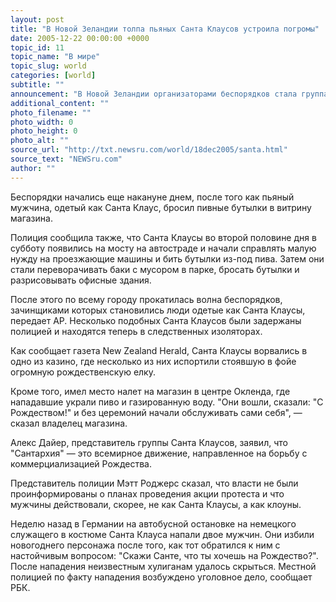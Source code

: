 ```yaml
---
layout: post
title: "В Новой Зеландии толпа пьяных Санта Клаусов устроила погромы"
date: 2005-12-22 00:00:00 +0000
topic_id: 11
topic_name: "В мире"
topic_slug: world
categories: [world]
subtitle: ""
announcement: "В Новой Зеландии организаторами беспорядков стала группа из 40 человек, одетых в одежду Санта Клауса. Инцидент произошел в Окленде. Они ограбили несколько магазинов и напали на представителей правоохранительных органов, пытавшихся их остановить. Все участники погромов находились в состоянии сильного алкогольного опьянения."
additional_content: ""
photo_filename: ""
photo_width: 0
photo_height: 0
photo_alt: ""
source_url: "http://txt.newsru.com/world/18dec2005/santa.html"
source_text: "NEWSru.com"
author: ""
---
```

Беспорядки начались еще накануне днем, после того как пьяный мужчина, одетый как Санта Клаус, бросил пивные бутылки в витрину магазина.

Полиция сообщила также, что Санта Клаусы во второй половине дня в субботу появились на мосту на автостраде и начали справлять малую нужду на проезжающие машины и бить бутылки из-под пива. Затем они стали переворачивать баки с мусором в парке, бросать бутылки и разрисовывать офисные здания.

После этого по всему городу прокатилась волна беспорядков, зачинщиками которых становились люди одетые как Санта Клаусы, передает AP. Несколько подобных Санта Клаусов были задержаны полицией и находятся теперь в следственных изоляторах.

Как сообщает газета New Zealand Herald, Санта Клаусы ворвались в одно из казино, где несколько из них испортили стоявшую в фойе огромную рождественскую елку.

Кроме того, имел место налет на магазин в центре Окленда, где нападавшие украли пиво и газированную воду. "Они вошли, сказали: "С Рождеством!" и без церемоний начали обслуживать сами себя", &mdash; сказал владелец магазина.

Алекс Дайер, представитель группы Санта Клаусов, заявил, что "Сантархия" &mdash; это всемирное движение, направленное на борьбу с коммерциализацией Рождества.

Представитель полиции Мэтт Роджерс сказал, что власти не были проинформированы о планах проведения акции протеста и что мужчины действовали, скорее, не как Санта Клаусы, а как клоуны.

Неделю назад в Германии на автобусной остановке на немецкого служащего в костюме Санта Клауса напали двое мужчин. Они избили новогоднего персонажа после того, как тот обратился к ним с настойчивым вопросом: "Скажи Санте, что ты хочешь на Рождество?". После нападения неизвестным хулиганам удалось скрыться. Местной полицией по факту нападения возбуждено уголовное дело, сообщает РБК.
